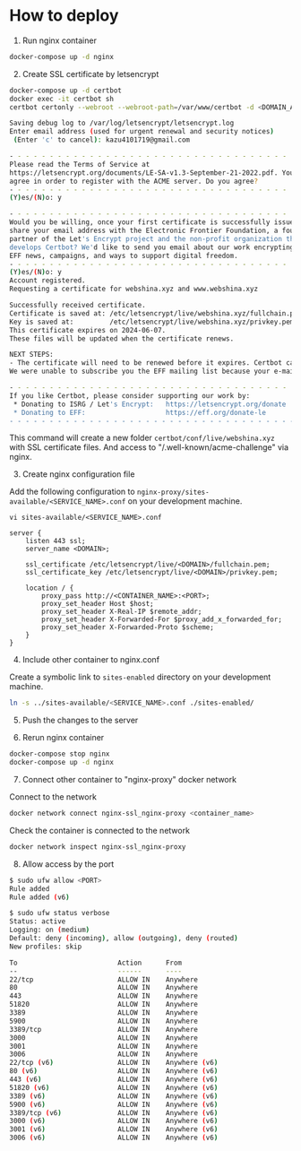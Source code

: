 # How to deploy

1. Run nginx container

```bash
docker-compose up -d nginx
```

2. Create SSL certificate by letsencrypt

```bash
docker-compose up -d certbot
docker exec -it certbot sh
certbot certonly --webroot --webroot-path=/var/www/certbot -d <DOMAIN_A> -d <DOMAIN_B> -d ...

Saving debug log to /var/log/letsencrypt/letsencrypt.log
Enter email address (used for urgent renewal and security notices)
 (Enter 'c' to cancel): kazu4101719@gmail.com

- - - - - - - - - - - - - - - - - - - - - - - - - - - - - - - - - - - - - - - -
Please read the Terms of Service at
https://letsencrypt.org/documents/LE-SA-v1.3-September-21-2022.pdf. You must
agree in order to register with the ACME server. Do you agree?
- - - - - - - - - - - - - - - - - - - - - - - - - - - - - - - - - - - - - - - -
(Y)es/(N)o: y

- - - - - - - - - - - - - - - - - - - - - - - - - - - - - - - - - - - - - - - -
Would you be willing, once your first certificate is successfully issued, to
share your email address with the Electronic Frontier Foundation, a founding
partner of the Let's Encrypt project and the non-profit organization that
develops Certbot? We'd like to send you email about our work encrypting the web,
EFF news, campaigns, and ways to support digital freedom.
- - - - - - - - - - - - - - - - - - - - - - - - - - - - - - - - - - - - - - - -
(Y)es/(N)o: y
Account registered.
Requesting a certificate for webshina.xyz and www.webshina.xyz

Successfully received certificate.
Certificate is saved at: /etc/letsencrypt/live/webshina.xyz/fullchain.pem
Key is saved at:         /etc/letsencrypt/live/webshina.xyz/privkey.pem
This certificate expires on 2024-06-07.
These files will be updated when the certificate renews.

NEXT STEPS:
- The certificate will need to be renewed before it expires. Certbot can automatically renew the certificate in the background, but you may need to take steps to enable that functionality. See https://certbot.org/renewal-setup for instructions.
We were unable to subscribe you the EFF mailing list because your e-mail address appears to be invalid. You can try again later by visiting https://act.eff.org.

- - - - - - - - - - - - - - - - - - - - - - - - - - - - - - - - - - - - - - - -
If you like Certbot, please consider supporting our work by:
 * Donating to ISRG / Let's Encrypt:   https://letsencrypt.org/donate
 * Donating to EFF:                    https://eff.org/donate-le
- - - - - - - - - - - - - - - - - - - - - - - - - - - - - - - - - - - - - - - -
```

This command will create a new folder `certbot/conf/live/webshina.xyz` with SSL certificate files.
And access to "/.well-known/acme-challenge" via nginx.

3. Create nginx configuration file

Add the following configuration to `nginx-proxy/sites-available/<SERVICE_NAME>.conf` on your development machine.

```
vi sites-available/<SERVICE_NAME>.conf

server {
    listen 443 ssl;
    server_name <DOMAIN>;

    ssl_certificate /etc/letsencrypt/live/<DOMAIN>/fullchain.pem;
    ssl_certificate_key /etc/letsencrypt/live/<DOMAIN>/privkey.pem;

    location / {
        proxy_pass http://<CONTAINER_NAME>:<PORT>;
        proxy_set_header Host $host;
        proxy_set_header X-Real-IP $remote_addr;
        proxy_set_header X-Forwarded-For $proxy_add_x_forwarded_for;
        proxy_set_header X-Forwarded-Proto $scheme;
    }
}
```

4. Include other container to nginx.conf

Create a symbolic link to `sites-enabled` directory on your development machine.

```bash
ln -s ../sites-available/<SERVICE_NAME>.conf ./sites-enabled/
```

5. Push the changes to the server

6. Rerun nginx container

```bash
docker-compose stop nginx
docker-compose up -d nginx
```

7. Connect other container to "nginx-proxy" docker network

Connect to the network

```bash
docker network connect nginx-ssl_nginx-proxy <container_name>
```

Check the container is connected to the network

```bash
docker network inspect nginx-ssl_nginx-proxy
```

8. Allow access by the port

```bash
$ sudo ufw allow <PORT>
Rule added
Rule added (v6)

$ sudo ufw status verbose
Status: active
Logging: on (medium)
Default: deny (incoming), allow (outgoing), deny (routed)
New profiles: skip

To                         Action      From
--                         ------      ----
22/tcp                     ALLOW IN    Anywhere
80                         ALLOW IN    Anywhere
443                        ALLOW IN    Anywhere
51820                      ALLOW IN    Anywhere
3389                       ALLOW IN    Anywhere
5900                       ALLOW IN    Anywhere
3389/tcp                   ALLOW IN    Anywhere
3000                       ALLOW IN    Anywhere
3001                       ALLOW IN    Anywhere
3006                       ALLOW IN    Anywhere
22/tcp (v6)                ALLOW IN    Anywhere (v6)
80 (v6)                    ALLOW IN    Anywhere (v6)
443 (v6)                   ALLOW IN    Anywhere (v6)
51820 (v6)                 ALLOW IN    Anywhere (v6)
3389 (v6)                  ALLOW IN    Anywhere (v6)
5900 (v6)                  ALLOW IN    Anywhere (v6)
3389/tcp (v6)              ALLOW IN    Anywhere (v6)
3000 (v6)                  ALLOW IN    Anywhere (v6)
3001 (v6)                  ALLOW IN    Anywhere (v6)
3006 (v6)                  ALLOW IN    Anywhere (v6)
```

